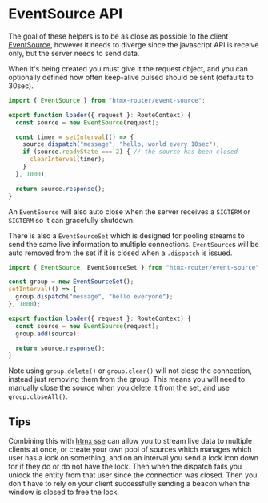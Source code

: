 # EventSource API

The goal of these helpers is to be as close as possible to the client [EventSource](https://developer.mozilla.org/en-US/docs/Web/API/EventSource), however it needs to diverge since the javascript API is receive only, but the server needs to send data.

When it's being created you must give it the request object, and you can optionally defined how often keep-alive pulsed should be sent (defaults to 30sec).
```ts
import { EventSource } from "htmx-router/event-source";

export function loader({ request }: RouteContext) {
  const source = new EventSource(request);

  const timer = setInterval(() => {
    source.dispatch("message", "hello, world every 10sec");
    if (source.readyState === 2) { // the source has been closed
      clearInterval(timer);
    }
  }, 1000);

  return source.response();
}
```

An `EventSource` will also auto close when the server receives a `SIGTERM` or `SIGTERM` so it can gracefully shutdown.

There is also a `EventSourceSet` which is designed for pooling streams to send the same live information to multiple connections.
`EventSource`s will be auto removed from the set if it is closed when a `.dispatch` is issued.
```ts
import { EventSource, EventSourceSet } from "htmx-router/event-source";

const group = new EventSourceSet();
setInterval(() => {
  group.dispatch("message", "hello everyone");
}, 1000);

export function loader({ request }: RouteContext) {
  const source = new EventSource(request);
  group.add(source);

  return source.response();
}
```

Note using `group.delete()` or `group.clear()` will not close the connection, instead just removing them from the group.
This means you will need to manually close the source when you delete it from the set, and use `group.closeAll()`.

## Tips

Combining this with [htmx sse](https://htmx.org/extensions/sse/) can allow you to stream live data to multiple clients at once, or create your own pool of sources which manages which user has a lock on something, and on an interval you send a lock icon down for if they do or do not have the lock. Then when the dispatch fails you unlock the entity from that user since the connection was closed. Then you don't have to rely on your client successfully sending a beacon when the window is closed to free the lock.